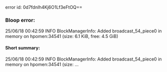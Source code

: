 error id: 0d7fdnIh4Kj6O1Lf3eFtOQ==
### Bloop error:

25/06/18 00:42:59 INFO BlockManagerInfo: Added broadcast_54_piece0 in memory on hpomen:34541 (size: 6.1 KiB, free: 4.5 GiB)
#### Short summary: 

25/06/18 00:42:59 INFO BlockManagerInfo: Added broadcast_54_piece0 in memory on hpomen:34541 (size: ...